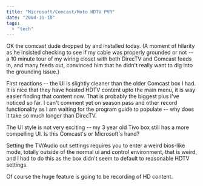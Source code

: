 ```yaml
---
title: "Microsoft/Comcast/Moto HDTV PVR"
date: "2004-11-18"
tags: 
  - "tech"
---
```


OK the comcast dude dropped by and installed today. (A moment of hilarity as he insisted checking to see if my cable was properly grounded or not -- a 10 minute tour of my wiring closet with both DirecTV and Comcast feeds in, and many feeds out, convinced him that he didn't really want to dig into the grounding issue.)

First reactions -- the UI is slightly cleaner than the older Comcast box I had. It is nice that they have hoisted HDTV content upto the main menu, it is way easier finding that content now. That is probably the biggest plus I've noticed so far. I can't comment yet on season pass and other record functionality as I am waiting for the program guide to populate -- why does it take so much longer than DirecTV.

The UI style is not very exciting -- my 3 year old Tivo box still has a more compelling UI. Is this Comcast's or Microsoft's hand?

Setting the TV/Audio out settings requires you to enter a weird bios-like mode, totally outside of the normal ui and control environment, that is weird, and I had to do this as the box didn't seem to default to reasonable HDTV settings.

Of course the huge feature is going to be recording of HD content.
